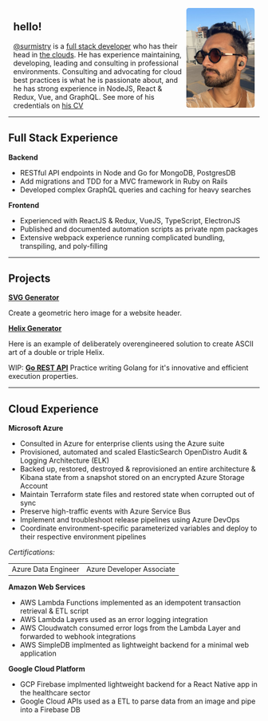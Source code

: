 <div style="display: flex; margin: 10px;">
   <h1 style="display: none;">Suraj J Mistry</h1>
   <span>
    <h2>hello!</h2>
    <a target="_blank" href="https://www.linkedin.com/in/surmistry/">@surmistry</a> is a <a href="https://surmistry.github.io/#full-stack-experience">full stack developer</a> who has their head in <a href="https://surmistry.github.io/#cloud-experience">the clouds</a>. He has experience maintaining, developing, leading and consulting in professional environments. Consulting and advocating for cloud best practices is what he is passionate about, and he has strong experience in NodeJS, React & Redux, Vue, and GraphQL. See more of his credentials on <a href="https://filestoragebasic.s3.us-east-2.amazonaws.com/docs/suraj-mistry-4.0.0.pdf" target="_blank">his CV</a></span>
   <img src="./docs/assets/suraj-walk.jpg" alt="suraj-mistry-profile" height="200" style="margin: auto; border-radius: 5px"/>
</div> 

___

## Full Stack Experience

**Backend**

- RESTful API endpoints in Node and Go for MongoDB, PostgresDB
- Add migrations and TDD for a MVC framework in Ruby on Rails
- Developed complex GraphQL queries and caching for heavy searches

**Frontend**

- Experienced with ReactJS & Redux, VueJS, TypeScript, ElectronJS
- Published and documented automation scripts as private npm packages
- Extensive webpack experience running complicated bundling, transpiling, and poly-filling   



___

## Projects


**[SVG Generator](https://github.com/surmistry/svg-generator)**

Create a geometric hero image for a website header.

**[Helix Generator](https://github.com/surmistry/helix-generator)**

Here is an example of deliberately overengineered solution to create ASCII art of a double or triple Helix.

WIP: **[Go REST API](https://github.com/surmistry/dish-rank-go)**
Practice writing Golang for it's innovative and efficient execution properties.

<!--
*[Workout Tracker](https://github.com/surmistry/workout-tracker)*

PostgresQL and GraphQL backend to track workouts 
Deliverables: 

- [ ] NPM integration
- [ ] POC to integrate backend with Ruby on Rails
- [ ] CLI integration
- [ ] Web interface to 
    - [ ] Display workout trends
    - [ ] Post to db from web

*[SVG Generator App](https://github.com/surmistry/svg-generator-app)*

A web interface to easily interface with the [SVG Generator](#projects) as an npm package and test, preview and download hero images.

*[SVG Generator](https://github.com/surmistry/svg-generator)*

Add different shapes

- [ ] Basic Rectangle
- [ ] Triangle
- [ ] Custom SVG (?) - heavy calculations required -->

___


## Cloud Experience

**Microsoft Azure**

- Consulted in Azure for enterprise clients using the Azure suite
- Provisioned, automated and scaled ElasticSearch OpenDistro Audit & Logging Architecture (ELK)
- Backed up, restored, destroyed & reprovisioned an entire architecture & Kibana state from a snapshot stored on an encrypted Azure Storage Account
- Maintain Terraform state files and restored state when  corrupted out of sync
- Preserve high-traffic events with Azure Service Bus
- Implement and troubleshoot release pipelines using Azure DevOps
- Coordinate environment-specific parameterized variables and deploy to their respective environment pipelines

*Certifications:*
<table border="0">
 <tr>
    <td>
Azure Data Engineer
<div data-iframe-width="150" data-iframe-height="270" data-share-badge-id="8c7a82dc-076c-4ee7-9bbf-8899ff7e8e22" data-share-badge-host="https://www.credly.com"></div><script type="text/javascript" async src="//cdn.credly.com/assets/utilities/embed.js"></script>
</td>
    <td>Azure Developer Associate
<div data-iframe-width="150" data-iframe-height="270" data-share-badge-id="282d223a-5388-44fd-a6bd-5f2ff64d2047" data-share-badge-host="https://www.credly.com"></div><script type="text/javascript" async src="//cdn.credly.com/assets/utilities/embed.js"></script></td>
 </tr>
 </table>

**Amazon Web Services**

- AWS Lambda Functions implemented as an idempotent transaction retrieval & ETL script
- AWS Lambda Layers used as an error logging integration
- AWS Cloudwatch consumed error logs from the Lambda Layer and forwarded to webhook integrations
- AWS SimpleDB implmented as lightweight backend for a minimal web application

**Google Cloud Platform**
- GCP Firebase implmented lightweight backend for a React Native app in the healthcare sector
- Google Cloud APIs used as a ETL to parse data from an image and pipe into a Firebase DB
